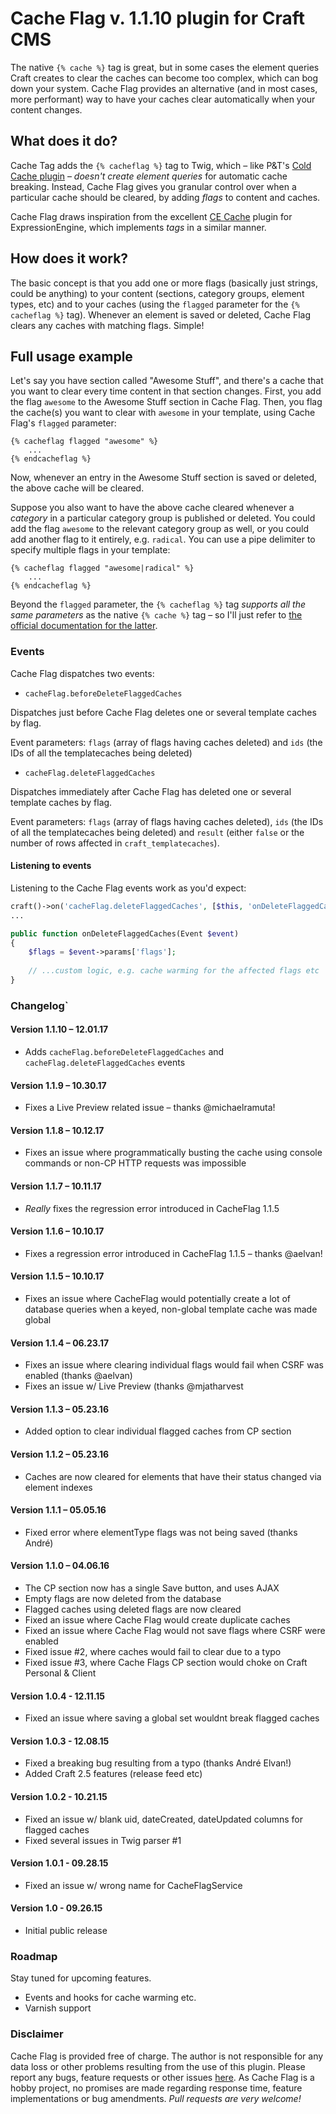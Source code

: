 # Cache Flag v. 1.1.10 plugin for Craft CMS

The native ```{% cache %}``` tag is great, but in some cases the element queries Craft creates to clear the caches can become too complex, which can bog down your system. Cache Flag provides an alternative (and in most cases, more performant) way to have your caches clear automatically when your content changes.

## What does it do?

Cache Tag adds the ```{% cacheflag %}``` tag to Twig, which – like P&T's [Cold Cache plugin](https://github.com/pixelandtonic/ColdCache) – _doesn't create element queries_ for automatic cache breaking. Instead, Cache Flag gives you granular control over when a particular cache should be cleared, by adding _flags_ to content and caches.

Cache Flag draws inspiration from the excellent [CE Cache](http://www.causingeffect.com/software/expressionengine/ce-cache) plugin for ExpressionEngine, which implements _tags_ in a similar manner.

## How does it work?

The basic concept is that you add one or more flags (basically just strings, could be anything) to your content (sections, category groups, element types, etc) and to your caches (using the ```flagged``` parameter for the ```{% cacheflag %}``` tag). Whenever an element is saved or deleted, Cache Flag clears any caches with matching flags. Simple!

## Full usage example

Let's say you have section called "Awesome Stuff", and there's a cache that you want to clear every time content in that section changes. First, you add the flag ```awesome``` to the Awesome Stuff section in Cache Flag. Then, you flag the cache(s) you want to clear with ```awesome``` in your template, using Cache Flag's ```flagged``` parameter:

```jinja
{% cacheflag flagged "awesome" %}
    ...
{% endcacheflag %}
```

Now, whenever an entry in the Awesome Stuff section is saved or deleted, the above cache will be cleared.

Suppose you also want to have the above cache cleared whenever a _category_ in a particular category group is published or deleted. You could add the flag ```awesome``` to the relevant category group as well, or you could add another flag to it entirely, e.g. ```radical```. You can use a pipe delimiter to specify multiple flags in your template:


```jinja
{% cacheflag flagged "awesome|radical" %}
    ...
{% endcacheflag %}
```


Beyond the ```flagged``` parameter, the ```{% cacheflag %}``` tag _supports all the same parameters_ as the native ```{% cache %}``` tag – so I'll just refer to [the official documentation for the latter](http://buildwithcraft.com/docs/templating/cache).

### Events

Cache Flag dispatches two events:

* `cacheFlag.beforeDeleteFlaggedCaches`  

Dispatches just before Cache Flag deletes one or several template caches by flag.  

Event parameters: `flags` (array of flags having caches deleted) and `ids` (the IDs of all the templatecaches being deleted)   

* `cacheFlag.deleteFlaggedCaches`  

Dispatches immediately after Cache Flag has deleted one or several template caches by flag.  

Event parameters: `flags` (array of flags having caches deleted), `ids` (the IDs of all the templatecaches being deleted) and `result` (either `false` or the number of rows affected in `craft_templatecaches`).  

#### Listening to events

Listening to the Cache Flag events work as you'd expect:  

```php
craft()->on('cacheFlag.deleteFlaggedCaches', [$this, 'onDeleteFlaggedCaches']);
...

public function onDeleteFlaggedCaches(Event $event)
{
    $flags = $event->params['flags'];
    
    // ...custom logic, e.g. cache warming for the affected flags etc
}
```


### Changelog`

#### Version 1.1.10 – 12.01.17

* Adds `cacheFlag.beforeDeleteFlaggedCaches` and `cacheFlag.deleteFlaggedCaches` events

#### Version 1.1.9 – 10.30.17

* Fixes a Live Preview related issue – thanks @michaelramuta!

#### Version 1.1.8 – 10.12.17

* Fixes an issue where programmatically busting the cache using console commands or non-CP HTTP requests was impossible

#### Version 1.1.7 – 10.11.17

* _Really_ fixes the regression error introduced in CacheFlag 1.1.5

#### Version 1.1.6 – 10.10.17

* Fixes a regression error introduced in CacheFlag 1.1.5 – thanks @aelvan!

#### Version 1.1.5 – 10.10.17

* Fixes an issue where CacheFlag would potentially create a lot of database queries when a keyed, non-global template cache was made global

#### Version 1.1.4 – 06.23.17

* Fixes an issue where clearing individual flags would fail when CSRF was enabled (thanks @aelvan)
* Fixes an issue w/ Live Preview (thanks @mjatharvest

#### Version 1.1.3 – 05.23.16

* Added option to clear individual flagged caches from CP section

#### Version 1.1.2 – 05.23.16

* Caches are now cleared for elements that have their status changed via element indexes

#### Version 1.1.1 – 05.05.16

* Fixed error where elementType flags was not being saved (thanks André)

#### Version 1.1.0 – 04.06.16

* The CP section now has a single Save button, and uses AJAX
* Empty flags are now deleted from the database
* Flagged caches using deleted flags are now cleared
* Fixed an issue where Cache Flag would create duplicate caches
* Fixed an issue where Cache Flag would not save flags where CSRF were enabled
* Fixed issue #2, where caches would fail to clear due to a typo
* Fixed issue #3, where Cache Flags CP section would choke on Craft Personal & Client

#### Version 1.0.4 - 12.11.15

* Fixed an issue where saving a global set wouldnt break flagged caches

#### Version 1.0.3 - 12.08.15

* Fixed a breaking bug resulting from a typo (thanks André Elvan!)
* Added Craft 2.5 features (release feed etc)

#### Version 1.0.2 - 10.21.15

* Fixed an issue w/ blank uid, dateCreated, dateUpdated columns for flagged caches
* Fixed several issues in Twig parser #1

#### Version 1.0.1 - 09.28.15

* Fixed an issue w/ wrong name for CacheFlagService

#### Version 1.0 - 09.26.15

* Initial public release


### Roadmap

Stay tuned for upcoming features.

* Events and hooks for cache warming etc.
* Varnish support


### Disclaimer

Cache Flag is provided free of charge. The author is not responsible for any data loss or other problems resulting from the use of this plugin.
Please report any bugs, feature requests or other issues [here](https://github.com/mmikkel/CacheFlag-Craft/issues). As Cache Flag is a hobby project, no promises are made regarding response time, feature implementations or bug amendments.
*Pull requests are very welcome!*

###
